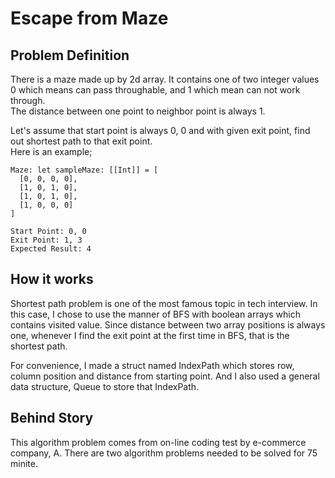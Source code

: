 # Escape from Maze

## Problem Definition
There is a maze made up by 2d array. It contains one of two integer values 0 which means can pass throughable, and 1 which mean can not work through.  
The distance between one point to neighbor point is always 1.  

Let's assume that start point is always 0, 0 and with given exit point, find out shortest path to that exit point.  
Here is an example;  

```
Maze: let sampleMaze: [[Int]] = [  
  [0, 0, 0, 0],  
  [1, 0, 1, 0],  
  [1, 0, 1, 0],  
  [1, 0, 0, 0]  
]  

Start Point: 0, 0
Exit Point: 1, 3
Expected Result: 4
```

## How it works
Shortest path problem is one of the most famous topic in tech interview. In this case, I chose to use the manner of BFS with boolean arrays which contains visited value. Since distance between two array positions is always one, whenever I find the exit point at the first time in BFS, that is the shortest path.  

For convenience, I made a struct named IndexPath which stores row, column position and distance from starting point. And I also used a general data structure, Queue to store that IndexPath.  


## Behind Story
This algorithm problem comes from on-line coding test by e-commerce company, A.  There are two algorithm problems needed to be solved for 75 minite.  
